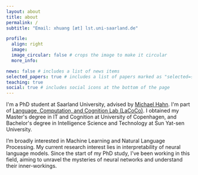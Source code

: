 ```yaml
---
layout: about
title: about
permalink: /
subtitle: "Email: xhuang [æt] lst.uni-saarland.de"

profile:
  align: right
  image:
  image_circular: false # crops the image to make it circular
  more_info:

news: false # includes a list of news items
selected_papers: true # includes a list of papers marked as "selected={true}"
teaching: true
social: true # includes social icons at the bottom of the page
---
```


I'm a PhD student at Saarland University, advised by [Michael Hahn](https://www.mhahn.info). I'm part of [Language, Computation, and Cognition Lab (LaCoCo)](https://lacoco-lab.github.io/home/). I obtained my Master's degree in IT and Cognition at University of Copenhagen, and Bachelor's degree in Intelligence Science and Technology at Sun Yat-sen University.

I’m broadly interested in Machine Learning and Natural Language Processing. My current research interest lies in interpretability of neural language models. Since the start of my PhD study, I've been working in this field, aiming to unravel the mysteries of neural networks and understand their inner-workings.
